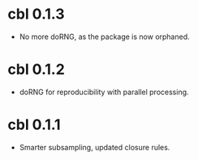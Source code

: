 # cbl 0.1.3
* No more doRNG, as the package is now orphaned.

# cbl 0.1.2
* doRNG for reproducibility with parallel processing.

# cbl 0.1.1
* Smarter subsampling, updated closure rules.